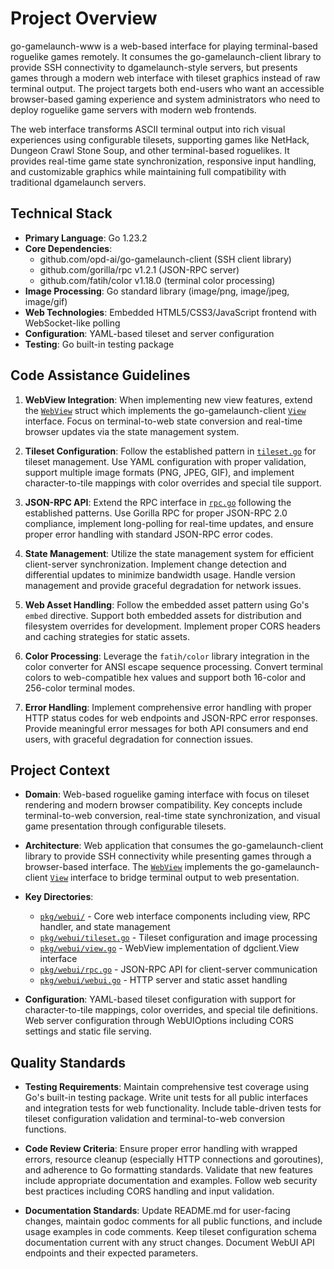 # Project Overview

go-gamelaunch-www is a web-based interface for playing terminal-based roguelike games remotely. It consumes the go-gamelaunch-client library to provide SSH connectivity to dgamelaunch-style servers, but presents games through a modern web interface with tileset graphics instead of raw terminal output. The project targets both end-users who want an accessible browser-based gaming experience and system administrators who need to deploy roguelike game servers with modern web frontends.

The web interface transforms ASCII terminal output into rich visual experiences using configurable tilesets, supporting games like NetHack, Dungeon Crawl Stone Soup, and other terminal-based roguelikes. It provides real-time game state synchronization, responsive input handling, and customizable graphics while maintaining full compatibility with traditional dgamelaunch servers.

## Technical Stack

- **Primary Language**: Go 1.23.2
- **Core Dependencies**:
  - github.com/opd-ai/go-gamelaunch-client (SSH client library)
  - github.com/gorilla/rpc v1.2.1 (JSON-RPC server)
  - github.com/fatih/color v1.18.0 (terminal color processing)
- **Image Processing**: Go standard library (image/png, image/jpeg, image/gif)
- **Web Technologies**: Embedded HTML5/CSS3/JavaScript frontend with WebSocket-like polling
- **Configuration**: YAML-based tileset and server configuration
- **Testing**: Go built-in testing package

## Code Assistance Guidelines

1. **WebView Integration**: When implementing new view features, extend the [`WebView`](pkg/webui/view.go) struct which implements the go-gamelaunch-client [`View`](https://pkg.go.dev/github.com/opd-ai/go-gamelaunch-client/pkg/dgclient#View) interface. Focus on terminal-to-web state conversion and real-time browser updates via the state management system.

2. **Tileset Configuration**: Follow the established pattern in [`tileset.go`](pkg/webui/tileset.go) for tileset management. Use YAML configuration with proper validation, support multiple image formats (PNG, JPEG, GIF), and implement character-to-tile mappings with color overrides and special tile support.

3. **JSON-RPC API**: Extend the RPC interface in [`rpc.go`](pkg/webui/rpc.go) following the established patterns. Use Gorilla RPC for proper JSON-RPC 2.0 compliance, implement long-polling for real-time updates, and ensure proper error handling with standard JSON-RPC error codes.

4. **State Management**: Utilize the state management system for efficient client-server synchronization. Implement change detection and differential updates to minimize bandwidth usage. Handle version management and provide graceful degradation for network issues.

5. **Web Asset Handling**: Follow the embedded asset pattern using Go's `embed` directive. Support both embedded assets for distribution and filesystem overrides for development. Implement proper CORS headers and caching strategies for static assets.

6. **Color Processing**: Leverage the `fatih/color` library integration in the color converter for ANSI escape sequence processing. Convert terminal colors to web-compatible hex values and support both 16-color and 256-color terminal modes.

7. **Error Handling**: Implement comprehensive error handling with proper HTTP status codes for web endpoints and JSON-RPC error responses. Provide meaningful error messages for both API consumers and end users, with graceful degradation for connection issues.

## Project Context

- **Domain**: Web-based roguelike gaming interface with focus on tileset rendering and modern browser compatibility. Key concepts include terminal-to-web conversion, real-time state synchronization, and visual game presentation through configurable tilesets.

- **Architecture**: Web application that consumes the go-gamelaunch-client library to provide SSH connectivity while presenting games through a browser-based interface. The [`WebView`](pkg/webui/view.go) implements the go-gamelaunch-client [`View`](https://pkg.go.dev/github.com/opd-ai/go-gamelaunch-client/pkg/dgclient#View) interface to bridge terminal output to web presentation.

- **Key Directories**: 
  - [`pkg/webui/`](pkg/webui/) - Core web interface components including view, RPC handler, and state management
  - [`pkg/webui/tileset.go`](pkg/webui/tileset.go) - Tileset configuration and image processing
  - [`pkg/webui/view.go`](pkg/webui/view.go) - WebView implementation of dgclient.View interface
  - [`pkg/webui/rpc.go`](pkg/webui/rpc.go) - JSON-RPC API for client-server communication
  - [`pkg/webui/webui.go`](pkg/webui/webui.go) - HTTP server and static asset handling

- **Configuration**: YAML-based tileset configuration with support for character-to-tile mappings, color overrides, and special tile definitions. Web server configuration through WebUIOptions including CORS settings and static file serving.

## Quality Standards

- **Testing Requirements**: Maintain comprehensive test coverage using Go's built-in testing package. Write unit tests for all public interfaces and integration tests for web functionality. Include table-driven tests for tileset configuration validation and terminal-to-web conversion functions.

- **Code Review Criteria**: Ensure proper error handling with wrapped errors, resource cleanup (especially HTTP connections and goroutines), and adherence to Go formatting standards. Validate that new features include appropriate documentation and examples. Follow web security best practices including CORS handling and input validation.

- **Documentation Standards**: Update README.md for user-facing changes, maintain godoc comments for all public functions, and include usage examples in code comments. Keep tileset configuration schema documentation current with any struct changes. Document WebUI API endpoints and their expected parameters.